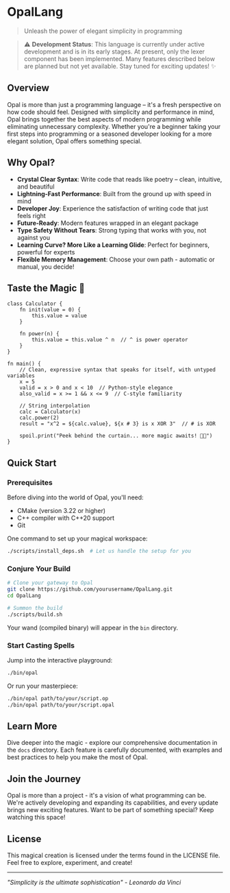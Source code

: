 # OpalLang

> Unleash the power of elegant simplicity in programming

> ⚠️ **Development Status**: This language is currently under active development and is in its early stages. At present, only the lexer component has been implemented. Many features described below are planned but not yet available. Stay tuned for exciting updates! ✨

## Overview 

Opal is more than just a programming language – it's a fresh perspective on how code should feel. Designed with simplicity and performance in mind, Opal brings together the best aspects of modern programming while eliminating unnecessary complexity. Whether you're a beginner taking your first steps into programming or a seasoned developer looking for a more elegant solution, Opal offers something special.

## Why Opal?

- **Crystal Clear Syntax**: Write code that reads like poetry – clean, intuitive, and beautiful
- **Lightning-Fast Performance**: Built from the ground up with speed in mind
- **Developer Joy**: Experience the satisfaction of writing code that just feels right
- **Future-Ready**: Modern features wrapped in an elegant package
- **Type Safety Without Tears**: Strong typing that works with you, not against you
- **Learning Curve? More Like a Learning Glide**: Perfect for beginners, powerful for experts
- **Flexible Memory Management**: Choose your own path - automatic or manual, you decide!

## Taste the Magic 🚀

```opal
class Calculator {
    fn init(value = 0) {
        this.value = value
    }

    fn power(n) {
        this.value = this.value ^ n  // ^ is power operator
    }
}

fn main() {
    // Clean, expressive syntax that speaks for itself, with untyped variables
    x = 5
    valid = x > 0 and x < 10  // Python-style elegance
    also_valid = x >= 1 && x <= 9  // C-style familiarity

    // String interpolation
    calc = Calculator(x)
    calc.power(2)
    result = "x^2 = ${calc.value}, ${x # 3} is x XOR 3"  // # is XOR

    spoil.print("Peek behind the curtain... more magic awaits! 🎩✨")
}
```

## Quick Start

### Prerequisites

Before diving into the world of Opal, you'll need:
- CMake (version 3.22 or higher)
- C++ compiler with C++20 support
- Git

One command to set up your magical workspace:
```bash
./scripts/install_deps.sh  # Let us handle the setup for you
```

### Conjure Your Build

```bash
# Clone your gateway to Opal
git clone https://github.com/yourusername/OpalLang.git
cd OpalLang

# Summon the build
./scripts/build.sh
```

Your wand (compiled binary) will appear in the `bin` directory.

### Start Casting Spells

Jump into the interactive playground:
```bash
./bin/opal
```

Or run your masterpiece:
```bash
./bin/opal path/to/your/script.op
./bin/opal path/to/your/script.opal
```

## Learn More

Dive deeper into the magic - explore our comprehensive documentation in the `docs` directory. Each feature is carefully documented, with examples and best practices to help you make the most of Opal.

## Join the Journey

Opal is more than a project - it's a vision of what programming can be. We're actively developing and expanding its capabilities, and every update brings new exciting features. Want to be part of something special? Keep watching this space!

## License

This magical creation is licensed under the terms found in the LICENSE file. Feel free to explore, experiment, and create!

---
*"Simplicity is the ultimate sophistication" - Leonardo da Vinci*